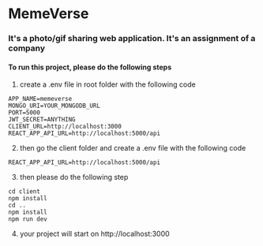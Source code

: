 # MemeVerse

### It's a photo/gif sharing web application. It's an assignment of a company

#### To run this project, please do the following steps

1. create a .env file in root folder with the following code

```
APP_NAME=memeverse
MONGO_URI=YOUR_MONGODB_URL
PORT=5000
JWT_SECRET=ANYTHING
CLIENT_URL=http://localhost:3000
REACT_APP_API_URL=http://localhost:5000/api
```

2. then go the client folder and create a .env file with the following code
```
REACT_APP_API_URL=http://localhost:5000/api
```

3. then please do the following step
```
cd client
npm install
cd ..
npm install
npm run dev
```

4. your project will start on http://localhost:3000
